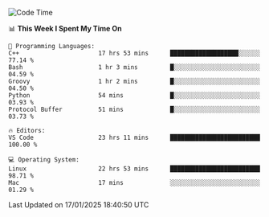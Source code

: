 
<!--START_SECTION:waka-->
![Code Time](http://img.shields.io/badge/Code%20Time-3%2C023%20hrs%206%20mins-blue)

📊 **This Week I Spent My Time On** 

```text
💬 Programming Languages: 
C++                      17 hrs 53 mins      ███████████████████░░░░░░   77.14 % 
Bash                     1 hr 3 mins         █░░░░░░░░░░░░░░░░░░░░░░░░   04.59 % 
Groovy                   1 hr 2 mins         █░░░░░░░░░░░░░░░░░░░░░░░░   04.50 % 
Python                   54 mins             █░░░░░░░░░░░░░░░░░░░░░░░░   03.93 % 
Protocol Buffer          51 mins             █░░░░░░░░░░░░░░░░░░░░░░░░   03.73 % 

🔥 Editors: 
VS Code                  23 hrs 11 mins      █████████████████████████   100.00 % 

💻 Operating System: 
Linux                    22 hrs 53 mins      █████████████████████████   98.71 % 
Mac                      17 mins             ░░░░░░░░░░░░░░░░░░░░░░░░░   01.29 % 
```


 Last Updated on 17/01/2025 18:40:50 UTC
<!--END_SECTION:waka-->

